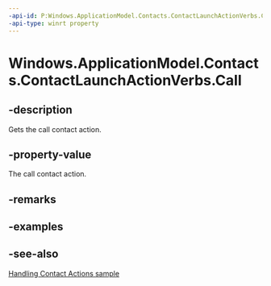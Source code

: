 ```yaml
---
-api-id: P:Windows.ApplicationModel.Contacts.ContactLaunchActionVerbs.Call
-api-type: winrt property
---
```


<!-- Property syntax
public string Call { get; }
-->

# Windows.ApplicationModel.Contacts.ContactLaunchActionVerbs.Call

## -description
Gets the call contact action.

## -property-value
The call contact action.

## -remarks

## -examples

## -see-also
[Handling Contact Actions sample](http://go.microsoft.com/fwlink/p/?LinkID=320151)